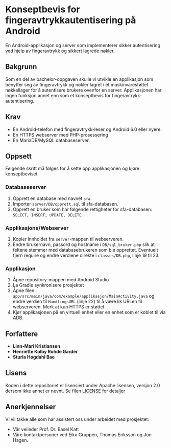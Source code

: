 # Konseptbevis for fingeravtrykkautentisering på Android

En Android-applikasjon og server som implementerer sikker autentisering ved hjelp av fingeravtrykk og sikkert lagrede nøkler. 


## Bakgrunn

Som en del av bachelor-oppgaven skulle vi utvikle en applikasjon som benytter seg av fingeravtrykk og nøkler lagret i et maskinvarestøttet nøkkellager for å autentisere brukere ovenfor en server.
Applikasjonen har ingen funksjon annet enn som et konseptbevis for fingeravtrykk-autentisering.


## Krav

* En Android-telefon med fingeravtrykk-leser og Android 6.0 eller nyere.
* En HTTPS webserver med PHP-prosessering 
* En MariaDB/MySQL databaseserver

## Oppsett

Følgende skritt må følges for å sette opp applikasjonen og kjøre konseptbeviset

### Databaseserver

1. Opprett en database med navnet ``sfa``.
2. Importer ``server/DB/opprett.sql`` til sfa-databasen.
3. Opprett en bruker som har følgende rettigheter for sfa-databasen: ``SELECT, INSERT, UPDATE, DELETE``.

### Applikasjons/Webserver

1. Kopier innholdet fra ``server``-mappen til webserveren.
2. Endre brukernavn, passord og hostname i ``DB/sql_bruker.php`` slik at feltene stemmer med databasebrukeren som ble opprettet. Eventuelt fjern require og endre verdiene direkte i ``classes/DB.php``, linje 19 til 23.

### Applikasjon

1. Åpne repository-mappen med Android Studio
2. La Gradle synkronisere prosjektet
3. Åpne filen ``app/src/main/java/com/example/applikasjon/MainActivity.java`` og endre verdien til ``HandlingsURL`` (linje 22) til å være lik URLen til webserveren. Merk at kun HTTPS er støttet.
4. Kjør applikasjonen på en virtuell enhet eller en enhet som er koblet til via ADB.

## Forfattere

* **Linn-Mari Kristiansen**
* **Henriette Kolby Rohde Garder**
* **Sturla Høgdahl Bae**

## Lisens

Koden i dette repositoriet er lisensiert under Apache lisensen, versjon 2.0 dersom ikke annet er nevnt. Se filen [LICENSE](LICENSE) for detaljer

## Anerkjennelser

Vi vil takke alle som har assistert oss under arbeidet med prosjektet:

* Vår veileder Prof. Dr. Basel Katt
* Våre kontaktpersoner ved Eika Gruppen, Thomas Eriksson og Jon Hagen.
